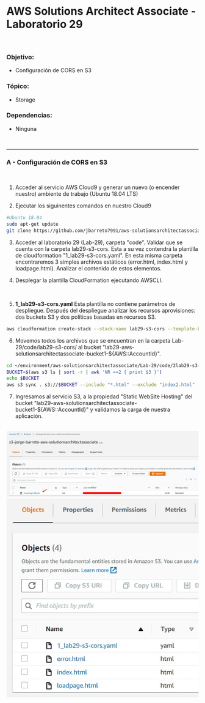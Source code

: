# AWS Solutions Architect Associate - Laboratorio 29

<br>

### Objetivo: 
* Configuración de CORS en S3

### Tópico:
* Storage

### Dependencias:
* Ninguna

<br>


---

### A - Configuración de CORS en S3

<br>

1. Acceder al servicio AWS Cloud9 y generar un nuevo (o encender nuestro) ambiente de trabajo (Ubuntu 18.04 LTS)

2. Ejecutar los siguinentes comandos en nuestro Cloud9

```bash
#Ubuntu 18.04
sudo apt-get update
git clone https://github.com/jbarreto7991/aws-solutionsarchitectassociate.git
```

3. Acceder al laboratorio 29 (Lab-29), carpeta "code". Validar que se cuenta con la carpeta lab29-s3-cors. Esta a su vez contendrá la plantilla de cloudformation "1_lab29-s3-cors.yaml". En esta misma carpeta encontraremos 3 simples archivos estáticos (error.html, index.html y loadpage.html). Analizar el contenido de estos elementos.

4. Desplegar la plantilla CloudFormation ejecutando AWSCLI.

    <br>
5. **1_lab29-s3-cors.yaml** Esta plantilla no contiene parámetros de despliegue. Después del despliegue analizar los recursos aprovisiones: dos buckets S3 y dos políticas basadas en recursos S3.

```bash
aws cloudformation create-stack --stack-name lab29-s3-cors --template-body file://~/environment/aws-solutionsarchitectassociate/Lab-29/code/lab29-s3-cors/1_lab29-s3-cors.yaml 
```

6. Movemos todos los archivos que se encuentran en la carpeta Lab-29/code/lab29-s3-cors/ al bucket "lab29-aws-solutionsarchitectassociate-bucket1-${AWS::AccountId}".

```bash
cd ~/environment/aws-solutionsarchitectassociate/Lab-29/code/2lab29-s3-cors/1_lab29-s3-cors/
BUCKET=$(aws s3 ls | sort -r | awk 'NR ==2 { print $3 }')
echo $BUCKET
aws s3 sync . s3://$BUCKET --include "*.html" --exclude "index2.html"
```

7. Ingresamos al servicio S3, a la propiedad "Static WebSite Hosting" del bucket "lab29-aws-solutionsarchitectassociate-bucket1-${AWS::AccountId}" y validamos la carga de nuestra aplicación.


<br>

<img src="images/Lab29_01.jpg">

<br>

<img src="images/Lab29_02.jpg">

<br>
